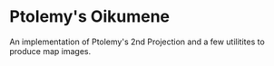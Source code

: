 # Ptolemy's Oikumene

An implementation of Ptolemy's 2nd Projection and a few utilitites to produce map images. 